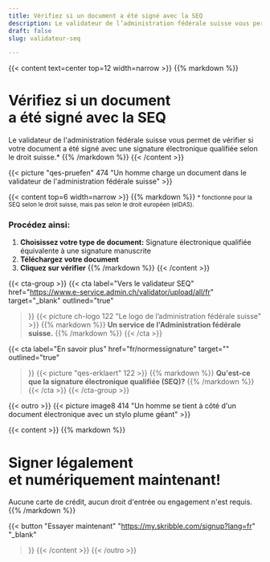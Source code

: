 ```yaml
---
title: Vérifiez si un document a été signé avec la SEQ
description: Le validateur de l’administration fédérale suisse vous permet de vérifier si votre document a été signé avec une signature électronique qualifiée selon le droit suisse.
draft: false
slug: validateur-seq

---
```


{{< content text=center top=12 width=narrow >}}
{{% markdown %}}
# Vérifiez si un document <br class="hide-for-mobile">a été signé avec la SEQ
Le validateur de l'administration fédérale suisse vous permet
de vérifier si votre document a été signé avec
une signature électronique qualifiée selon le droit suisse.*
{{% /markdown %}}
{{< /content >}}

{{< picture "qes-pruefen" 474 "Un homme charge un document dans le validateur de l'administration fédérale suisse" >}}

{{< content top=6 width=narrow >}}
{{% markdown %}}
<small>* fonctionne pour la SEQ selon le droit suisse, mais pas selon le droit européen (eIDAS).</small>
### Procédez ainsi:
1. **Choisissez votre type de document:**
Signature électronique qualifiée
équivalente à une signature manuscrite
2. **Téléchargez votre document**
3. **Cliquez sur vérifier**
{{% /markdown %}}
{{< /content >}}

{{< cta-group >}}
{{< cta
  label="Vers le validateur SEQ"
  href="https://www.e-service.admin.ch/validator/upload/all/fr"
  target="_blank"
  outlined="true"
>}}
{{< picture ch-logo 122 "Le logo de l’administration fédérale suisse" >}}
{{% markdown %}}
**Un service de l'Administration
fédérale suisse.**
{{% /markdown %}}
{{< /cta >}}

{{< cta
  label="En savoir plus"
  href="fr/normessignature"
  target=""
  outlined="true"
>}}
{{< picture "qes-erklaert" 122 >}}
{{% markdown %}}
**Qu'est-ce que la signature
électronique qualifiée (SEQ)?**
{{% /markdown %}}
{{< /cta >}}
{{< /cta-group >}}

[//]: # (--------------------------------------------------------------------------------------------------------------)

{{< outro >}}
{{< picture image8 414 "Un homme se tient à côté d'un document électronique avec un stylo plume géant" >}}

{{< content >}}
{{% markdown %}}
# Signer légalement <br class="hide-for-mobile">et numériquement maintenant!
Aucune carte de crédit, aucun droit d'entrée
ou engagement n'est requis.
{{% /markdown %}}

{{< button
  "Essayer maintenant"
  "https://my.skribble.com/signup?lang=fr"
  "_blank"
>}}
{{< /content >}}
{{< /outro >}}